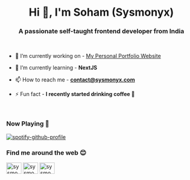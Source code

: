 <h1 align="center">Hi 👋, I'm Soham (Sysmonyx)</h1>

<h3 align="center">A passionate self-taught frontend developer from India</h3>

<br>

- 🔭 I’m currently working on - [My Personal Portfolio Website](https://sysmonyx.com)

- 🌱 I’m currently learning - **NextJS**

- 📫 How to reach me - **contact@sysmonyx.com**

- ⚡ Fun fact - **I recently started drinking coffee 🙂**

<br>

<h3 align="left">Now Playing 🎵</h3>

[![spotify-github-profile](https://spotify-github-profile.vercel.app/api/view?uid=31nwrtlc45joffe3nyiis5jywqza&cover_image=true&theme=default&bar_color=53b14f&bar_color_cover=false)](https://spotify-github-profile.vercel.app/api/view?uid=31nwrtlc45joffe3nyiis5jywqza&redirect=true)

<h3 align="left">Find me around the web 😊</h3>

<p align="left">
<a href="https://twitter.com/sysmonyx" target="blank"><img align="center" src="https://raw.githubusercontent.com/rahuldkjain/github-profile-readme-generator/master/src/images/icons/Social/twitter.svg" alt="sysmonyx" height="30" width="40" /></a>
<a href="https://fb.com/sysmonyx" target="blank"><img align="center" src="https://raw.githubusercontent.com/rahuldkjain/github-profile-readme-generator/master/src/images/icons/Social/facebook.svg" alt="sysmonyx" height="30" width="40" /></a>
<a href="https://instagram.com/sysmonyx" target="blank"><img align="center" src="https://raw.githubusercontent.com/rahuldkjain/github-profile-readme-generator/master/src/images/icons/Social/instagram.svg" alt="sysmonyx" height="30" width="40" /></a>
</p>
